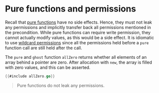 # Pure functions and permissions

Recall that [pure functions](../01/pure.md) have no side effects.
Hence, they must not leak any permissions and implicitly transfer back all permissions mentioned in the precondition.
While pure functions can require write permission, they cannot actually modify values, as this would be a side effect.
It is idiomatic to use [wildcard permissions](wildcard-permission.md) since all the permissions held before a `pure` function call are still held after the call.
<!-- TODO maybe mention that it even an error to have them in the postcondition -->

The `pure` and `ghost` function `allZero` returns whether all elements of an array behind a pointer are zero.
After allocation with `new`, the array is filled with zero values, and this can be asserted.

``` go
{{#include allZero.go}}
```


> Pure functions do not leak any permissions.

